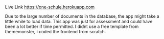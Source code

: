 Live Link https://one-schule.herokuapp.com

<!-- SOME INFORMATION ABOUT THE APP -->

Due to the large number of documents in the database, the app might take a little while to load data.
This app was just for assessment and could have been a lot better if time permitted.
I didnt use a free template from thememonster, i coded the frontend from scratch.
